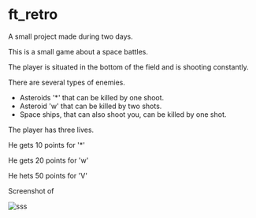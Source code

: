 # ft_retro

A small project made during two days.

This is a small game about a space battles.

The player is situated in the bottom of the field and is shooting constantly.

There are several types of enemies.
* Asteroids '*' that can be killed by one shoot.
* Asteroid 'w' that can be killed by two shots.
* Space ships, that can also shoot you, can be killed by one shot.

The player has three lives.

He gets 10 points for '*'

He gets 20 points for 'w'

He hets 50 points for 'V'

Screenshot of 

![sss](https://user-images.githubusercontent.com/28359156/32889358-4c438dba-cad3-11e7-8996-1df868ccd034.png)
